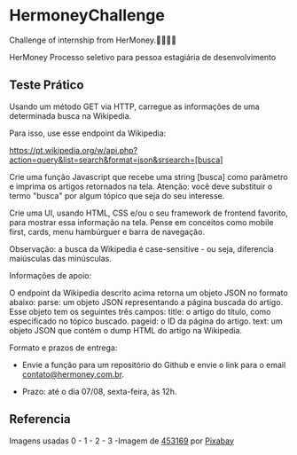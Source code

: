 # HermoneyChallenge
Challenge of internship from HerMoney.👩🏽‍🦳🎈


HerMoney
Processo seletivo para pessoa estagiária de desenvolvimento


## Teste Prático


Usando um método GET via HTTP, carregue as informações de uma determinada busca na Wikipedia.

Para isso, use esse endpoint da Wikipedia: 

https://pt.wikipedia.org/w/api.php?action=query&list=search&format=json&srsearch=[busca]

Crie uma função Javascript que recebe uma string [busca] como parâmetro e imprima os artigos retornados na tela. Atenção: você deve substituir o termo "busca" por algum tópico que seja do seu interesse.

Crie uma UI, usando HTML, CSS e/ou o seu framework de frontend favorito, para mostrar essa informação na tela. Pense em conceitos como mobile first, cards, menu hambúrguer e barra de navegação.

Observação: a busca da Wikipedia é case-sensitive - ou seja, diferencia maiúsculas das minúsculas.

Informações de apoio:

O endpoint da Wikipedia descrito acima retorna um objeto JSON no formato abaixo:
parse: um objeto JSON representando a página buscada do artigo. Esse objeto tem os seguintes três campos:
title: o artigo do título, como especificado no tópico buscado.
pageid: o ID da página do artigo.
text: um objeto JSON que contém o dump HTML do artigo na Wikipedia.


Formato e prazos de entrega:

* Envie a função para um repositório do Github e envie o link para o email contato@hermoney.com.br.

* Prazo: até o dia 07/08, sexta-feira, às 12h.


## Referencia
Imagens usadas
0 - 
1 -
2 -
3 -Imagem de <a href="https://pixabay.com/pt/users/453169-453169/?utm_source=link-attribution&amp;utm_medium=referral&amp;utm_campaign=image&amp;utm_content=720589">453169</a> por <a href="https://pixabay.com/pt/?utm_source=link-attribution&amp;utm_medium=referral&amp;utm_campaign=image&amp;utm_content=720589">Pixabay</a>


